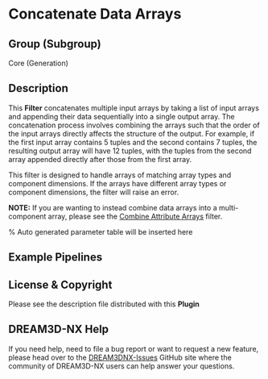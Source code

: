 # Concatenate Data Arrays

## Group (Subgroup)

Core (Generation)

## Description

This **Filter** concatenates multiple input arrays by taking a list of input arrays and appending their data sequentially into a single output array. The concatenation process involves combining the arrays such that the order of the input arrays directly affects the structure of the output. For example, if the first input array contains 5 tuples and the second contains 7 tuples, the resulting output array will have 12 tuples, with the tuples from the second array appended directly after those from the first array.

This filter is designed to handle arrays of matching array types and component dimensions. If the arrays have different array types or component dimensions, the filter will raise an error.

**NOTE:** If you are wanting to instead combine data arrays into a multi-component array, please see the [Combine Attribute Arrays](CombineAttributeArraysFilter.md) filter.

% Auto generated parameter table will be inserted here

## Example Pipelines

## License & Copyright

Please see the description file distributed with this **Plugin**

## DREAM3D-NX Help

If you need help, need to file a bug report or want to request a new feature, please head over to the [DREAM3DNX-Issues](https://github.com/BlueQuartzSoftware/DREAM3DNX-Issues/discussions) GitHub site where the community of DREAM3D-NX users can help answer your questions.
